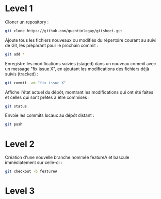 # Level 1

Cloner un repository :
``` bash 
git clone https://github.com/quentinlegay/gitsheet.git
```

Ajoute tous les fichiers nouveaux ou modifiés du répertoire courant au suivi de Git, les préparant pour le prochain commit :
``` bash 
git add *
```

Enregistre les modifications suivies (staged) dans un nouveau commit avec un message "fix issue X", en ajoutant les modifications des fichiers déjà suivis (tracked) :
``` bash 
git commit -am "fix issue X"
```

Affiche l'état actuel du dépôt, montrant les modifications qui ont été faites et celles qui sont prêtes à être commises :
``` bash 
git status
```

Envoie les commits locaux au dépôt distant : 
``` bash 
git push
```

# Level 2 
Création d'une nouvelle branche nommée featureA et bascule immédiatement sur celle-ci :
``` bash 
git checkout -b featureA
```

# Level 3